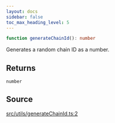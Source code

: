 ```yaml
---
layout: docs
sidebar: false
toc_max_heading_level: 5
---
```


```ts
function generateChainId(): number
```

Generates a random chain ID as a number.

## Returns

`number`

## Source

[src/utils/generateChainId.ts:2](https://github.com/OffchainLabs/arbitrum-orbit-sdk/blob/9d5595a042e42f7d6b9af10a84816c98ea30f330/src/utils/generateChainId.ts#L2)
